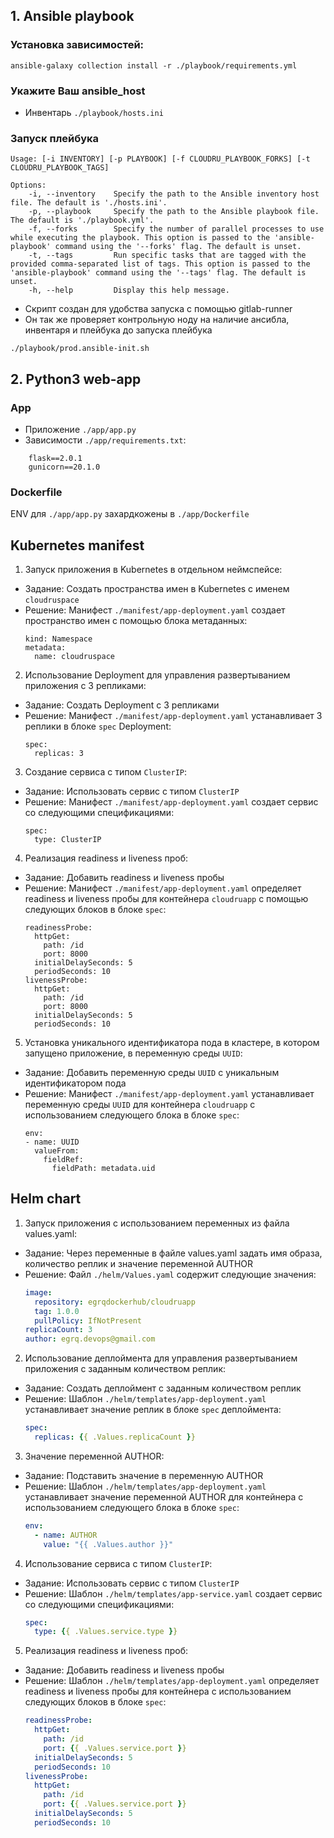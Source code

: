 ## 1. Ansible playbook
### Установка зависимостей:
~~~
ansible-galaxy collection install -r ./playbook/requirements.yml
~~~

###  Укажите Ваш ansible_host
  - Инвентарь `./playbook/hosts.ini`

### Запуск плейбука
```
Usage: [-i INVENTORY] [-p PLAYBOOK] [-f CLOUDRU_PLAYBOOK_FORKS] [-t CLOUDRU_PLAYBOOK_TAGS]
```
```
Options:
    -i, --inventory    Specify the path to the Ansible inventory host file. The default is './hosts.ini'.
    -p, --playbook     Specify the path to the Ansible playbook file. The default is './playbook.yml'.
    -f, --forks        Specify the number of parallel processes to use while executing the playbook. This option is passed to the 'ansible-playbook' command using the '--forks' flag. The default is unset.
    -t, --tags         Run specific tasks that are tagged with the provided comma-separated list of tags. This option is passed to the 'ansible-playbook' command using the '--tags' flag. The default is unset.
    -h, --help         Display this help message.
```
- Скрипт создан для удобства запуска с помощью gitlab-runner 
- Он так же проверяет контрольную ноду на наличие ансибла, инвентаря и плейбука до запуска плейбука 
~~~
./playbook/prod.ansible-init.sh
~~~

## 2. Python3 web-app
### App
  - Приложение `./app/app.py`
  - Зависимости `./app/requirements.txt`:
```
    flask==2.0.1
    gunicorn==20.1.0
```
### Dockerfile
ENV для `./app/app.py` захардкожены в `./app/Dockerfile`

## Kubernetes manifest
1. Запуск приложения в Kubernetes в отдельном неймспейсе:
  - Задание: Создать пространства имен в Kubernetes с именем `cloudruspace`
  - Решение: Манифест `./manifest/app-deployment.yaml` создает пространство имен с помощью блока метаданных:
    ```
    kind: Namespace
    metadata:
      name: cloudruspace
    ```

2. Использование Deployment для управления развертыванием приложения с 3 репликами:
  - Задание: Создать Deployment с 3 репликами
  - Решение: Манифест `./manifest/app-deployment.yaml` устанавливает 3 реплики в блоке `spec` Deployment:
    ```
    spec:
      replicas: 3
    ```

3. Создание сервиса с типом `ClusterIP`:
  - Задание: Использовать сервис с типом `ClusterIP`
  - Решение: Манифест `./manifest/app-deployment.yaml` создает сервис со следующими спецификациями:
    ```
    spec:
      type: ClusterIP
    ```

4. Реализация readiness и liveness проб:
  - Задание: Добавить readiness и liveness пробы
  - Решение: Манифест `./manifest/app-deployment.yaml` определяет readiness и liveness пробы для контейнера `cloudruapp` с помощью следующих блоков в блоке `spec`:
    ```
    readinessProbe:
      httpGet:
        path: /id
        port: 8000
      initialDelaySeconds: 5
      periodSeconds: 10
    livenessProbe:
      httpGet:
        path: /id
        port: 8000
      initialDelaySeconds: 5
      periodSeconds: 10
    ```

5. Установка уникального идентификатора пода в кластере, в котором запущено приложение, в переменную среды `UUID`:
  - Задание: Добавить переменную среды `UUID` с уникальным идентификатором пода
  - Решение: Манифест `./manifest/app-deployment.yaml` устанавливает переменную среды `UUID` для контейнера `cloudruapp` с использованием следующего блока в блоке `spec`:
    ```
    env:
    - name: UUID
      valueFrom:
        fieldRef:
          fieldPath: metadata.uid
    ```

## Helm chart
1. Запуск приложения с использованием переменных из файла values.yaml:
  - Задание: Через переменные в файле values.yaml задать имя образа, количество реплик и значение переменной AUTHOR
  - Решение: Файл `./helm/Values.yaml` содержит следующие значения:
     ```yaml
     image:
       repository: egrqdockerhub/cloudruapp
       tag: 1.0.0
       pullPolicy: IfNotPresent
     replicaCount: 3
     author: egrq.devops@gmail.com
     ```

2. Использование деплоймента для управления развертыванием приложения с заданным количеством реплик:
  - Задание: Создать деплоймент с заданным количеством реплик
  - Решение: Шаблон `./helm/templates/app-deployment.yaml` устанавливает значение реплик в блоке `spec` деплоймента:
     ```yaml
     spec:
       replicas: {{ .Values.replicaCount }}
     ```

3. Значение переменной AUTHOR:
  - Задание: Подставить значение в переменную AUTHOR
  - Решение: Шаблон `./helm/templates/app-deployment.yaml` устанавливает значение переменной AUTHOR для контейнера с использованием следующего блока в блоке `spec`:
     ```yaml
     env:
       - name: AUTHOR
         value: "{{ .Values.author }}"
     ```

4. Использование сервиса с типом `ClusterIP`:
  - Задание: Использовать сервис с типом `ClusterIP`
  - Решение: Шаблон `./helm/templates/app-service.yaml` создает сервис со следующими спецификациями:
     ```yaml
     spec:
       type: {{ .Values.service.type }}
     ```

5. Реализация readiness и liveness проб:
  - Задание: Добавить readiness и liveness пробы
  - Решение: Шаблон `./helm/templates/app-deployment.yaml` определяет readiness и liveness пробы для контейнера с использованием следующих блоков в блоке `spec`:
     ```yaml
     readinessProbe:
       httpGet:
         path: /id
         port: {{ .Values.service.port }}
       initialDelaySeconds: 5
       periodSeconds: 10
     livenessProbe:
       httpGet:
         path: /id
         port: {{ .Values.service.port }}
       initialDelaySeconds: 5
       periodSeconds: 10
     ```
